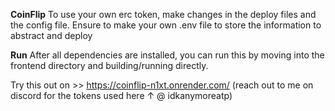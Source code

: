 **CoinFlip**
To use your own erc token, make changes in the deploy files and the config file. Ensure to make your own .env file to store the information to abstract and deploy

**Run**
After all dependencies are installed, you can run this by moving into the frontend directory and building/running directly.


Try this out on >> https://coinflip-n1xt.onrender.com/
(reach out to me on discord for the tokens used here ↑ @ idkanymoreatp)

